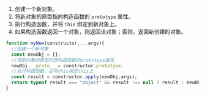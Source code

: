 1. 创建一个新对象。
2. 将新对象的原型指向构造函数的 `prototype` 属性。
3. 执行构造函数，并将 `this` 绑定到新对象上。
4. 如果构造函数返回一个对象，则返回该对象；否则，返回新创建的对象。

```javascript
function myNew(constructor,...args){
  //创建一个新对象
  const newObj = {};
  //将新对象的原型只想构造函数的prototype属性
  newObj.__proto__ = constructor.prototype;
  //执行构造函数，必将this绑定this上
  const result = constructor.apply(newObj,args);
  return typeof result === "object" && result !== null ? result : newObj;
}
```

